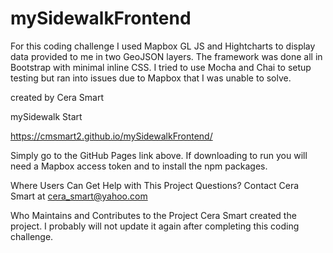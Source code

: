 # mySidewalkFrontend

For this coding challenge I used Mapbox GL JS and Hightcharts to display data provided to me in two GeoJSON layers. The framework was done all in Bootstrap with minimal inline CSS. I tried to use Mocha and Chai to setup testing but ran into issues due to Mapbox that I was unable to solve. 

created by Cera Smart

mySidewalk Start

https://cmsmart2.github.io/mySidewalkFrontend/

Simply go to the GitHub Pages link above. If downloading to run you will need a Mapbox access token and to install the npm packages. 

Where Users Can Get Help with This Project Questions? Contact Cera Smart at cera_smart@yahoo.com

Who Maintains and Contributes to the Project Cera Smart created the project. I probably will not update it again after completing this coding challenge.
